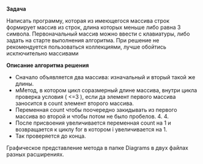 **Задача**

Написать программу, которая из имеющегося массива строк формирует массив из строк, длина которых меньше либо равна 3 символа. Первоначальный массив можно ввести с клавиатуры, либо задать на старте выполнения алгоритма. При решение не рекомендуется пользоваться коллекциями, лучше обойтись исключительно массивами

**Описание алгоритма решения**

* Сначало объявляется два массива: изначальный и вторый такой же длины.
* мМетод, в котором цикл соразмерный длине массива, внутри цикла проверка условия ( <=3 ), если да элемент первого массива заносится в count элемент второго массива. 
* Переменная count чтобы поочередно закидывать из первого массива во второй и чтобы потом не было пробелов. 4. 4. 
* После присвоения увеличивается переменная count на 1 и возвращается к циклу for в котором i увеличивается на 1. 
* Так проверяется до конца.

Графическое представление метода в папке Diagrams в двух файлах разных расширениях.
